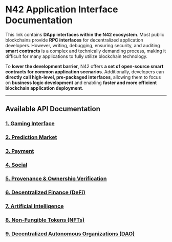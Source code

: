 # **N42 Application Interface Documentation**  

This link contains **DApp interfaces within the N42 ecosystem**. Most public blockchains provide **RPC interfaces** for decentralized application developers. However, writing, debugging, ensuring security, and auditing **smart contracts** is a complex and technically demanding process, making it difficult for many applications to fully utilize blockchain technology.  

To **lower the development barrier**, N42 offers **a set of open-source smart contracts for common application scenarios**. Additionally, developers can **directly call high-level, pre-packaged interfaces**, allowing them to focus on **business logic development** and enabling **faster and more efficient blockchain application deployment**.  

---

## **Available API Documentation**
### **[1. Gaming Interface](https://github.com/n42blockchain/Documentation/blob/main/gameFi.md)**
### **[2. Prediction Market](https://github.com/n42blockchain/Documentation/blob/main/Decentralized%20Prediction%20Market.md)**
### **[3. Payment](https://github.com/n42blockchain/Documentation/blob/main/payment.md)**
### **[4. Social](https://github.com/n42blockchain/Documentation/blob/main/social.md)**
### **[5. Provenance & Ownership Verification](https://github.com/n42blockchain/Documentation/blob/main/Provenance%20and%20Ownership%20Verification.md)**
### **[6. Decentralized Finance (DeFi)](https://github.com/n42blockchain/Documentation/blob/main/defi.md)**
### **[7. Artificial Intelligence](https://github.com/n42blockchain/Documentation/blob/main/AI.md)**
### **[8. Non-Fungible Tokens (NFTs)](https://github.com/n42blockchain/Documentation/blob/main/nft.md)**
### **[9. Decentralized Autonomous Organizations (DAO)](https://github.com/n42blockchain/Documentation/blob/main/dao.md)**  
